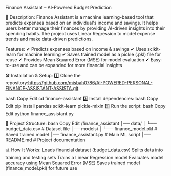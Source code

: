 Finance Assistant – AI-Powered Budget Prediction

📖 Description:
Finance Assistant is a machine learning-based tool that predicts expenses based on an individual's income and savings. It helps users better manage their finances by providing AI-driven insights into their spending habits. The project uses Linear Regression to model expense trends and make data-driven predictions.

Features:
✔ Predicts expenses based on income & savings
✔ Uses scikit-learn for machine learning
✔ Saves trained model as a pickle (.pkl) file for reuse
✔ Provides Mean Squared Error (MSE) for model evaluation
✔ Easy-to-use and can be expanded for more financial insights

🛠️ Installation & Setup:
1️⃣ Clone the repository:https://github.com/misbah0786/AI-POWERED-PERSONAL-FINANCE-ASSISTANT-ASSISTA.git

bash
Copy
Edit
cd finance-assistant
2️⃣ Install dependencies:
bash
Copy
Edit
pip install pandas scikit-learn pickle-mixin
3️⃣ Run the script:
bash
Copy
Edit
python finance_assistant.py

📂 Project Structure:
bash
Copy
Edit
/finance_assistant
│── data/
│   └── budget_data.csv  # Dataset file
│── models/
│   └── finance_model.pkl  # Saved trained model
│── finance_assistant.py  # Main ML script
│── README.md  # Project documentation

📊 How It Works:
Loads financial dataset (budget_data.csv)
Splits data into training and testing sets
Trains a Linear Regression model
Evaluates model accuracy using Mean Squared Error (MSE)
Saves trained model (finance_model.pkl) for future use
